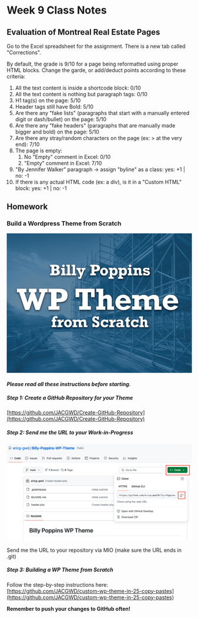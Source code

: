 # Week 9 Class Notes

## Evaluation of Montreal Real Estate Pages 

Go to the Excel spreadsheet for the assignment. There is a new tab called "Corrections".

By default, the grade is 9/10 for a page being reformatted using proper HTML blocks. Change the garde, or add/deduct points according to these criteria:

1. All the text content is inside a shortcode block: 0/10
2. All the text content is nothing but paragraph tags: 0/10
3. H1 tag(s) on the page: 5/10
4. Header tags still have Bold: 5/10
5. Are there any "fake lists" (paragraphs that start with a manually entered digit or dash/bullet) on the page: 5/10
6. Are there any "fake headers" (paragraphs that are manually made bigger and bold) on the page: 5/10
7. Are there any stray/random characters on the page (ex: > at the very end): 7/10
8. The page is empty: 
   1. No "Empty" comment in Excel: 0/10
   2. "Empty" comment in Excel: 7/10
9. "By Jennifer Walker" paragraph -> assign "byline" as a class: yes: +1 | no: -1
10. If there is any actual HTML code (ex: a div), is it in a "Custom HTML" block: yes: +1 | no: -1

## Homework

### Build a Wordpress Theme from Scratch

![WP screenshot](./week-9/img/screenshot.png)

<figcaption>

#### *Please read all these instructions before starting.* 

</figcaption>

##### Step 1: Create a GitHub Repository for your Theme

[https://github.com/JACGWD/Create-GitHub-Repository](https://github.com/JACGWD/Create-GitHub-Repository)

##### Step 2: Send me the URL to your Work-in-Progress

![Copy Repo .git URL](./week-9/img/19-copy-git-url.png)

Send me the URL to your repository via MIO (make sure the URL ends in .git)  

##### Step 3: Building a WP Theme from Scratch

Follow the step-by-step instructions here: [https://github.com/JACGWD/custom-wp-theme-in-25-copy-pastes](https://github.com/JACGWD/custom-wp-theme-in-25-copy-pastes)

**Remember to push your changes to GitHub often!**


